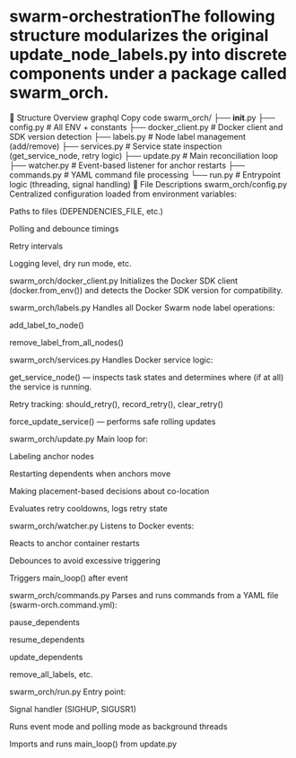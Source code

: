 # swarm-orchestrationThe following structure modularizes the original update_node_labels.py into discrete components under a package called swarm_orch.

🔧 Structure Overview
graphql
Copy code
swarm_orch/
├── __init__.py
├── config.py               # All ENV + constants
├── docker_client.py        # Docker client and SDK version detection
├── labels.py               # Node label management (add/remove)
├── services.py             # Service state inspection (get_service_node, retry logic)
├── update.py               # Main reconciliation loop
├── watcher.py              # Event-based listener for anchor restarts
├── commands.py             # YAML command file processing
└── run.py                  # Entrypoint logic (threading, signal handling)
📄 File Descriptions
swarm_orch/config.py
Centralized configuration loaded from environment variables:

Paths to files (DEPENDENCIES_FILE, etc.)

Polling and debounce timings

Retry intervals

Logging level, dry run mode, etc.

swarm_orch/docker_client.py
Initializes the Docker SDK client (docker.from_env()) and detects the Docker SDK version for compatibility.

swarm_orch/labels.py
Handles all Docker Swarm node label operations:

add_label_to_node()

remove_label_from_all_nodes()

swarm_orch/services.py
Handles Docker service logic:

get_service_node() — inspects task states and determines where (if at all) the service is running.

Retry tracking: should_retry(), record_retry(), clear_retry()

force_update_service() — performs safe rolling updates

swarm_orch/update.py
Main loop for:

Labeling anchor nodes

Restarting dependents when anchors move

Making placement-based decisions about co-location

Evaluates retry cooldowns, logs retry state

swarm_orch/watcher.py
Listens to Docker events:

Reacts to anchor container restarts

Debounces to avoid excessive triggering

Triggers main_loop() after event

swarm_orch/commands.py
Parses and runs commands from a YAML file (swarm-orch.command.yml):

pause_dependents

resume_dependents

update_dependents

remove_all_labels, etc.

swarm_orch/run.py
Entry point:

Signal handler (SIGHUP, SIGUSR1)

Runs event mode and polling mode as background threads

Imports and runs main_loop() from update.py